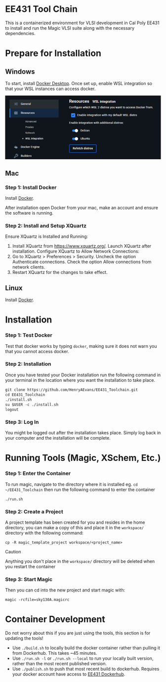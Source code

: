 # EE431 Tool Chain
This is a containerized environment for VLSI development in Cal Poly EE431 to install and run the Magic VLSI suite along with the necessary dependencies. 

# Prepare for Installation
## Windows
To start, install [Docker Desktop](https://www.docker.com/products/docker-desktop/). Once set up, enable WSL integration so that your WSL instances can access docker.

![alt text](docs/docker.png)

## Mac

### Step 1: Install Docker
Install [Docker](https://www.docker.com/products/docker-desktop/). 

After installation open Docker from your mac, make an account and ensure the software is running.

### Step 2: Install and Setup XQuartz
Ensure XQuartz is Installed and Running:

1. Install XQuartz from https://www.xquartz.org/. Launch XQuartz after installation. Configure XQuartz to Allow Network Connections:
2. Go to XQuartz > Preferences > Security. Uncheck the option Authenticate connections. Check the option Allow connections from network clients.
3. Restart XQuartz for the changes to take effect.

## Linux

Install [Docker](https://www.docker.com/products/docker-desktop/). 

# Installation

### Step 1: Test Docker

Test that docker works by typing `docker`, making sure it does not warn you that you cannot access docker.

### Step 2: Installation

Once you have tested your Docker installation run the following command in your terminal in the location where you want the installation to take place.

```
git clone https://github.com/HenryAEvans/EE431_Toolchain.git
cd EE431_Toolchain
./install.sh
su $USER -c ./install.sh
logout
```

### Step 3: Log In
You might be logged out after the installation takes place. Simply log back in your computer and the installation will be complete. 

# Running Tools (Magic, XSchem, Etc.)

### Step 1: Enter the Container
To run magic, navigate to the directory where it is installed eg. `cd ~/EE431_Toolchain` then run the following command to enter the container

```
./run.sh
```

### Step 2: Create a Project
A project template has been created for you and resides in the home directory, you can make a copy of this and place it in the `workspace/` directory with the following command:

``` shell
cp -R magic_template_project workspace/<project_name>
```
> [!CAUTION]
> Anything you don't place in the `workspace/` directory will be deleted when you restart the container

### Step 3: Start Magic
Then you can cd into the new project and start magic with:

``` shell
magic -rcfile=sky130A.magicrc
```

# Container Development
Do not worry about this if you are just using the tools, this section is for updating the tools!
- Use `./build.sh` to locally build the docker container rather than pulling it from Dockerhub. This takes ~45 minutes.
- Use `./run.sh -l` or `./run.sh --local` to run your locally built version, rather than the most recent published version.
- Use `./publish.sh` to push that most recent build to dockerhub. Requires your docker account have access to [EE431 Dockerhub](https://hub.docker.com/repository/docker/fwilken/ee431_toolchain/general).